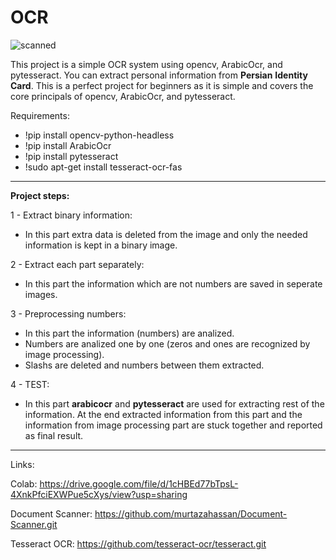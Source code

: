 # OCR

![scanned](https://github.com/GolaraRFI/OCR/assets/80590542/38040edd-19fd-4c7e-9f2f-9254d5ab1465)

This project is a simple OCR system using opencv, ArabicOcr, and pytesseract. You can extract personal information from **Persian** **Identity** **Card**. This is a perfect project for beginners as it is simple and covers the core principals of opencv, ArabicOcr, and pytesseract.

Requirements:

  - !pip install opencv-python-headless
  - !pip install ArabicOcr
  - !pip install pytesseract
  - !sudo apt-get install tesseract-ocr-fas

***
**Project steps:**

1 - Extract binary information:

  - In this part extra data is deleted from the image and only the needed information is kept in a binary image.

2 - Extract each part separately:

  - In this part the information which are not numbers are saved in seperate images.
 
3 - Preprocessing numbers:

  - In this part the information (numbers) are analized.
  - Numbers are analized one by one (zeros and ones are recognized by image processing).
  - Slashs are deleted and numbers between them extracted.

4 - TEST:
  - In this part **arabicocr** and **pytesseract** are used for extracting rest of the information. At the end extracted information from this part and the information from image processing part are stuck together and reported as final result.

***

Links:

Colab: https://drive.google.com/file/d/1cHBEd77bTpsL-4XnkPfciEXWPue5cXys/view?usp=sharing

Document Scanner: https://github.com/murtazahassan/Document-Scanner.git

Tesseract OCR: https://github.com/tesseract-ocr/tesseract.git
